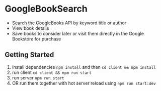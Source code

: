 # GoogleBookSearch

- Search the GoogleBooks API by keyword title or author
- View book details
- Save books to consider later or visit them directly in the Google Bookstore for purchase

## Getting Started

1. install dependencies `npm install` and then `cd client && npm install`
2. run client `cd client && npm run start`
3. run server `npm run start`
4. OR run them together with hot server reload using `npm run start:dev`
